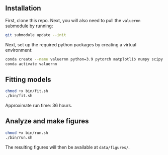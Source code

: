 ## Installation

First, clone this repo. Next, you will also need to pull the `valuernn` submodule by running:

```bash
git submodule update --init
```

Next, set up the required python packages by creating a virtual environment:

```bash
conda create --name valuernn python=3.9 pytorch matplotlib numpy scipy scikit-learn
conda activate valuernn
```

## Fitting models

```bash
chmod +x bin/fit.sh
./bin/fit.sh
```

Approximate run time: 36 hours.

## Analyze and make figures

```bash
chmod +x bin/run.sh
./bin/run.sh
```

The resulting figures will then be available at `data/figures/`.
